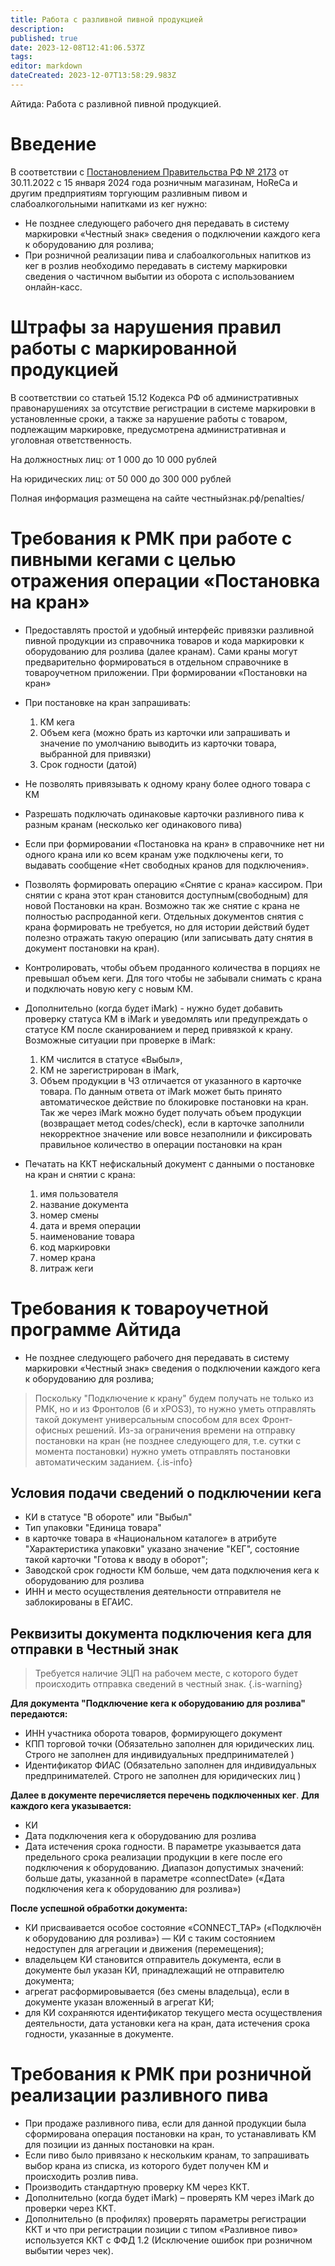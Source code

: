 ```yaml
---
title: Работа с разливной пивной продукцией
description: 
published: true
date: 2023-12-08T12:41:06.537Z
tags: 
editor: markdown
dateCreated: 2023-12-07T13:58:29.983Z
---
```


Айтида: Работа с разливной пивной продукцией.

# Введение

В соответствии с [Постановлением Правительства РФ № 2173](https://xn--80ajghhoc2aj1c8b.xn--p1ai/upload/%D0%9F%D0%BE%D1%81%D1%82%D0%B0%D0%BD%D0%BE%D0%B2%D0%BB%D0%B5%D0%BD%D0%B8%D0%B5%20%D0%9F%D1%80%D0%B0%D0%B2%D0%B8%D1%82%D0%B5%D0%BB%D1%8C%D1%81%D1%82%D0%B2%D0%B0%20%E2%84%962173.pdf) от 30.11.2022 с 15 января 2024 года розничным магазинам, HoReCa и другим предприятиям торгующим разливным пивом и слабоалкогольными напитками из кег нужно:

-   Не позднее следующего рабочего дня передавать в систему маркировки «Честный знак» сведения о подключении каждого кега к оборудованию для розлива;
-   При розничной реализации пива и слабоалкогольных напитков из кег в розлив необходимо передавать в систему маркировки сведения о частичном выбытии из оборота с использованием онлайн-касс.

# Штрафы за нарушения правил работы с маркированной продукцией

В соответствии со статьей 15.12 Кодекса РФ об административных правонарушениях за отсутствие регистрации в системе маркировки в установленные сроки, а также за нарушение работы с товаром, подлежащим маркировке, предусмотрена административная и уголовная ответственность.

На должностных лиц: от 1 000 до 10 000 рублей

На юридических лиц: от 50 000 до 300 000 рублей

Полная информация размещена на сайте честныйзнак.рф/penalties/

# Требования к РМК при работе с пивными кегами с целью отражения операции «Постановка на кран»

- Предоставлять простой и удобный интерфейс привязки разливной пивной продукции из справочника товаров и кода маркировки к оборудованию для розлива (далее кранам). Сами краны могут предварительно формироваться в отдельном справочнике в товароучетном приложении. При формировании «Постановки на кран»
- При постановке на кран запрашивать:
	1. КМ кега
	2. Объем кега (можно брать из карточки или запрашивать и значение по умолчанию выводить из карточки товара, выбранной для привязки)
	3. Срок годности (датой)
  
- Не позволять привязывать к одному крану более одного товара c КМ
- Разрешать подключать одинаковые карточки разливного пива к разным кранам (несколько кег одинакового пива)
- Если при формировании «Постановка на кран» в справочнике нет ни одного крана или ко всем кранам уже подключены кеги, то выдавать сообщение «Нет свободных кранов для подключения».
- Позволять формировать операцию «Снятие с крана» кассиром. При снятии с крана этот кран становится доступным(свободным) для новой Постановки на кран. Возможно так же снятие с крана не полностью распроданной кеги. Отдельных документов снятия с крана формировать не требуется, но для истории действий будет полезно отражать такую операцию (или записывать дату снятия в документ постановки на кран).
- Контролировать, чтобы объем проданного количества в порциях не превышал объем кеги. Для того чтобы не забывали снимать с крана и подключать новую кегу с новым КМ.
- Дополнительно (когда будет iMark) - нужно будет добавить проверку статуса КМ в iMark и уведомлять или предупреждать о статусе КМ после сканированием и перед привязкой к крану. Возможные ситуации при проверке в iMark: 
	1. КМ числится в статусе «Выбыл», 
	2. КМ не зарегистрирован в iMark, 
	3. Объем продукции в ЧЗ отличается от указанного в карточке товара. По данным ответа от iMark может быть принято автоматическое действие по блокировке постановки на кран. Так же через iMark можно будет получать объем продукции (возвращает метод codes/check), если в карточке заполнили некорректное значение или вовсе незаполнили и фиксировать правильное количество в операции постановки на кран
- Печатать на ККТ нефискальный документ с данными о постановке на кран и снятии с крана:

    1. имя пользователя
    2. название документа
    3. номер смены
    4. дата и время операции
    5. наименование товара
    6. код маркировки
    7. номер крана
    8. литраж кеги
    
# Требования к товароучетной программе Айтида

- Не позднее следующего рабочего дня передавать в систему маркировки «Честный знак» сведения о подключении каждого кега к оборудованию для розлива;

> Поскольку "Подключение к крану" будем получать не только из РМК, но и из Фронтолов (6 и xPOS3), то нужно уметь отправлять такой документ универсальным способом для всех Фронт-офисных решений. 
> Из-за ограничения времени на отправку постановки на кран (не позднее следующего для, т.е. сутки с момента постановки) нужно уметь отправлять постановки автоматическим заданием.
{.is-info}


## Условия подачи сведений о подключении кега
- КИ в статусе "В обороте" или "Выбыл"
- Тип упаковки "Единица товара"
- в карточке товара в «Национальном каталоге» в атрибуте "Характеристика упаковки" указано значение "КЕГ", состояние такой карточки "Готова к вводу в оборот";
- Заводской срок годности КМ больше, чем дата подключения кега к оборудованию для розлива
- ИНН и место осуществления деятельности отправителя не заблокированы в ЕГАИС.

## Реквизиты документа подключения кега для отправки в Честный знак
> Требуется наличие ЭЦП на рабочем месте, с которого будет происходить отправка сведений в честный знак.
{.is-warning}

**Для документа "Подключение кега к оборудованию для розлива" передаются:**
- ИНН участника оборота товаров, формирующего документ
- КПП торговой точки (Обязательно заполнен для юридических лиц. Строго не заполнен для индивидуальных предпринимателей )
- Идентификатор ФИАС (Обязательно заполнен для индивидуальных предпринимателей. Строго не заполнен для юридических лиц )

**Далее в документе перечисляется перечень подключенных кег**.
**Для каждого кега указывается:**
- КИ 
- Дата подключения кега к оборудованию для розлива
- Дата истечения срока годности. В параметре указывается дата предельного срока реализации продукции в кеге после его подключения к оборудованию. Диапазон допустимых значений: больше даты, указанной в параметре «connectDate» («Дата подключения кега к оборудованию для розлива»)


**После успешной обработки документа:**
- КИ присваивается особое состояние «CONNECT_TAP» («Подключён к оборудованию для розлива») — КИ с таким состоянием недоступен для агрегации и движения (перемещения);
- владельцем КИ становится отправитель документа, если в документе был указан КИ, принадлежащий не отправителю документа;
- агрегат расформировывается (без смены владельца), если в документе указан вложенный в агрегат КИ;
- для КИ сохраняются идентификатор текущего места осуществления деятельности, дата установки кега на кран, дата истечения срока годности, указанные в документе.

# Требования к РМК при розничной реализации разливного пива

-   При продаже разливного пива, если для данной продукции была сформирована операция постановки на кран, то устанавливать КМ для позиции из данных постановки на кран.
-   Если пиво было привязано к нескольким кранам, то запрашивать выбор крана из списка, из которого будет получен КМ и происходить розлив пива.
-   Производить стандартную проверку КМ через ККТ.
-   Дополнительно (когда будет iMark) – проверять КМ через iMark до проверки через ККТ.
-   Дополнительно (в профилях) проверять параметры регистрации ККТ и что при регистрации позиции с типом «Разливное пиво» используется ККТ с ФФД 1.2 (Исключение ошибок при розничном выбытии через чек).
